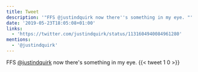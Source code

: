 ```yaml
---
title: Tweet
description: '"FFS @justindquirk now there''s something in my eye. "'
date: '2019-05-23T18:05:08+01:00'
links:
  - 'https://twitter.com/justindquirk/status/1131604940084961280'
mentions:
  - '@justindquirk'
---
```

FFS [@justindquirk](https://twitter.com/@justindquirk) now there's something in my eye. 
      {{< tweet 1 0 >}}
    
